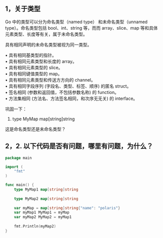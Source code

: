 ## 1，关于类型  

Go 中的类型可以分为命名类型（named type） 和未命名类型（unnamed type）。命名类型包括 bool、int、string 等，⽽而 array、slice、map 等和具体元素类型、长度等有关，属于未命名类型。  

具有相同声明的未命名类型被视为同一类型。  

• 具有相同基类型的指针。  
• 具有相同元素类型和⻓度的 array。  
• 具有相同元素类型的 slice。  
• 具有相同键值类型的 map。  
• 具有相同元素类型和传送⽅方向的 channel。  
• 具有相同字段序列 (字段名、类型、标签、顺序) 的匿名 struct。  
• 签名相同 (参数和返回值，不包括参数名称) 的 function。  
• ⽅法集相同 (方法名、方法签名相同，和次序⽆无关) 的 interface。  

巩固一下：  

1.  type MyMap map[string]string  

这是命名类型还是未命名类型？  

## 2，2. 以下代码是否有问题，哪里有问题，为什么？  

```go
package main

import (
	"fmt"
)

func main() {
	type MyMap1 map[string]string
	
	type MyMap2 map[string]string
	
	var myMap = map[string]string{"name": "polaris"}
	var myMap1 MyMap1 = myMap
	var myMap2 MyMap2 = myMap1
	
	fmt.Println(myMap2)
}
```
